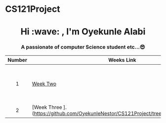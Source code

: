 # CS121Project
<h1 align="center"> Hi :wave:  , I'm Oyekunle Alabi</h1>
<h3 align="center"> A passionate of computer Science student etc...😎 </h3>




| Number |Weeks Link |Description|
|:---:| ---| ---|
| 1| [Week Two ](https://github.com/OyekunleNestor/CS121Project/tree/Oye/src/weekTwo) |Using math operations, string manipulation and concatenation|
|2 | [Week Three ].(https://github.com/OyekunleNestor/CS121Project/tree/Oye/src/weekThree). | 

